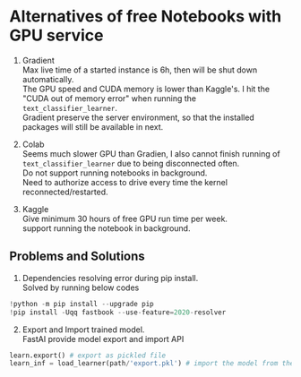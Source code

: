 # Alternatives of free Notebooks with GPU service


1. Gradient  
Max live time of a started instance is 6h, then will be shut down automatically.  
The GPU speed and CUDA memory is lower than Kaggle's. I hit the "CUDA out of memory error" when running the `text_classifier_learner`.  
Gradient preserve the server environment, so that the installed packages will still be available in next.

2. Colab  
Seems much slower GPU than Gradien, I also cannot finish running of `text_classifier_learner` due to being disconnected often.  
Do not support running notebooks in background.  
Need to authorize access to drive every time the kernel reconnected/restarted.  

3. Kaggle  
Give minimum 30 hours of free GPU run time per week.  
support running the notebook in background.  


Problems and Solutions
--

1. Dependencies resolving error during pip install.  
Solved by running below codes
```python
!python -m pip install --upgrade pip
!pip install -Uqq fastbook --use-feature=2020-resolver
```
2. Export and Import trained model.  
FastAI provide model export and import API
```python
learn.export() # export as pickled file
learn_inf = load_learner(path/'export.pkl') # import the model from the pickled file
```
